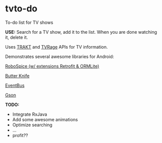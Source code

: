 tvto-do
=======

To-do list for TV shows

<b>USE:</b> Search for a TV show, add it to the list.  When you are done watching it, delete it.

Uses <a href="https://trakt.tv/api-docs">TRAKT</a> and <a href="http://services.tvrage.com">TVRage</a> APIs for TV information.

Demonstrates several awesome libraries for Android:

<a href="https://github.com/stephanenicolas/robospice">RoboSpice (w/ extensions Retrofit & ORMLite)</a>

<a href="http://jakewharton.github.io/butterknife">Butter Knife</a>

<a href="https://github.com/greenrobot/EventBus">EventBus</a>

<a href="https://code.google.com/p/google-gson">Gson</a>

<b>TODO:</b>
<ul>
<li>Integrate RxJava</li>
<li>Add some awesome animations</li>
<li>Optimize searching</li>
<li>...</li>
<li>profit??</li>
</ul>
